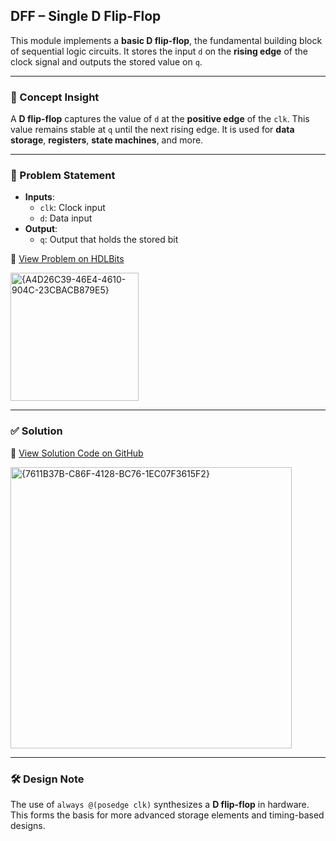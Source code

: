 ## DFF – Single D Flip-Flop

This module implements a **basic D flip-flop**, the fundamental building block of sequential logic circuits. It stores the input `d` on the **rising edge** of the clock signal and outputs the stored value on `q`.

---

### 🧠 Concept Insight  
A **D flip-flop** captures the value of `d` at the **positive edge** of the `clk`. This value remains stable at `q` until the next rising edge. It is used for **data storage**, **registers**, **state machines**, and more.

---

### 📘 Problem Statement  
- **Inputs**:  
  - `clk`: Clock input  
  - `d`: Data input  
- **Output**:  
  - `q`: Output that holds the stored bit  

🔗 [View Problem on HDLBits](https://hdlbits.01xz.net/wiki/Dff)

<img width="205" alt="{A4D26C39-46E4-4610-904C-23CBACB879E5}" src="https://github.com/user-attachments/assets/d1322a04-b546-43d8-9296-e36c71eaaeec" />

---

### ✅ Solution  
📄 [View Solution Code on GitHub](https://github.com/EswarAdithya011/HDLBits/blob/main/Problem%20Sets/4.%20Sequential%20Logic/4.1%20Flip-Flops/Dff.v)

<img width="450" alt="{7611B37B-C86F-4128-BC76-1EC07F3615F2}" src="https://github.com/user-attachments/assets/27872047-5d57-40a7-90c4-71e1830e44fc" />

---

### 🛠 Design Note  
The use of `always @(posedge clk)` synthesizes a **D flip-flop** in hardware. This forms the basis for more advanced storage elements and timing-based designs.

